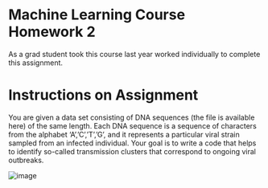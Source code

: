 # Machine Learning Course Homework 2
As a grad student took this course last year worked individually to complete this assignment.

# Instructions on Assignment
You are given a data set consisting of DNA sequences (the file is available here) of the same length. Each DNA sequence is a sequence of characters from the alphabet ‘A’,’C’,’T’,’G’, and it represents a particular viral strain sampled from an infected individual. Your goal is to write a code that helps to identify so-called transmission clusters that correspond to ongoing viral outbreaks.

![image](https://user-images.githubusercontent.com/67522821/167523896-588201f6-8a90-4a56-9eae-bd2fc63e0d53.png)
